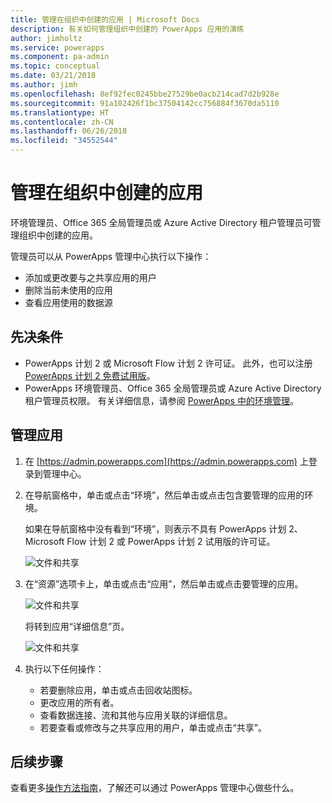```yaml
---
title: 管理在组织中创建的应用 | Microsoft Docs
description: 有关如何管理组织中创建的 PowerApps 应用的演练
author: jimholtz
ms.service: powerapps
ms.component: pa-admin
ms.topic: conceptual
ms.date: 03/21/2018
ms.author: jimh
ms.openlocfilehash: 8ef92fec0245bbe27529be0acb214cad7d2b928e
ms.sourcegitcommit: 91a102426f1bc37504142cc756884f3670da5110
ms.translationtype: HT
ms.contentlocale: zh-CN
ms.lasthandoff: 06/26/2018
ms.locfileid: "34552544"
---
```

# <a name="manage-apps-created-in-your-organization"></a>管理在组织中创建的应用
环境管理员、Office 365 全局管理员或 Azure Active Directory 租户管理员可管理组织中创建的应用。

管理员可以从 PowerApps 管理中心执行以下操作：
* 添加或更改要与之共享应用的用户
* 删除当前未使用的应用
* 查看应用使用的数据源

## <a name="prerequisites"></a>先决条件
* PowerApps 计划 2 或 Microsoft Flow 计划 2 许可证。 此外，也可以注册 [PowerApps 计划 2 免费试用版](https://web.powerapps.com/signup?redirect=marketing&email=)。
* PowerApps 环境管理员、Office 365 全局管理员或 Azure Active Directory 租户管理员权限。 有关详细信息，请参阅 [PowerApps 中的环境管理](environments-administration.md)。

## <a name="manage-an-app"></a>管理应用
1. 在 [https://admin.powerapps.com](https://admin.powerapps.com) 上登录到管理中心。
2. 在导航窗格中，单击或点击“环境”，然后单击或点击包含要管理的应用的环境。

    如果在导航窗格中没有看到“环境”，则表示不具有 PowerApps 计划 2、Microsoft Flow 计划 2 或 PowerApps 计划 2 试用版的许可证。

    ![文件和共享](./media/admin-manage-apps/environment.png)
3. 在“资源”选项卡上，单击或点击“应用”，然后单击或点击要管理的应用。

   ![文件和共享](./media/admin-manage-apps/resources.png)

    将转到应用“详细信息”页。

    ![文件和共享](./media/admin-manage-apps/app-details.png)
4. 执行以下任何操作：

    * 若要删除应用，单击或点击回收站图标。
    * 更改应用的所有者。
    * 查看数据连接、流和其他与应用关联的详细信息。
    * 若要查看或修改与之共享应用的用户，单击或点击“共享”。

## <a name="next-steps"></a>后续步骤
查看更多[操作方法指南](signup-for-powerapps-admin.md)，了解还可以通过 PowerApps 管理中心做些什么。
